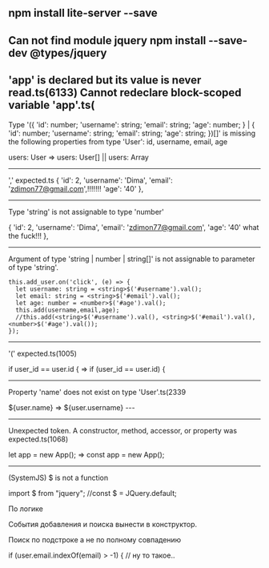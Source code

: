 npm install lite-server --save
-----
Can not find module jquery
npm install --save-dev @types/jquery
-----
'app' is declared but its value is never read.ts(6133)
Cannot redeclare block-scoped variable 'app'.ts(
----

Type '({ 'id': number; 'username': string; 'email': string; 'age': number; } | { 'id': number; 'username': string; 'email': string; 'age': string; })[]' is missing the following properties from type 'User': id, username, email, age

users: User  => users: User[] || users: Array<User>

---
',' expected.ts
  {
    'id': 2,
    'username': 'Dima',
    'email': 'zdimon77@gmail.com',!!!!!!!
    'age': '40'
  },

----

Type 'string' is not assignable to type 'number'

  {
    'id': 2,
    'username': 'Dima',
    'email': 'zdimon77@gmail.com',
    'age': '40' what the fuck!!!
  },

----

Argument of type 'string | number | string[]' is not assignable to parameter of type 'string'.

    this.add_user.on('click', (e) => {
      let username: string = <string>$('#username').val();
      let email: string = <string>$('#email').val();
      let age: number = <number>$('#age').val();
      this.add(username,email,age);
      //this.add(<string>$('#username').val(), <string>$('#email').val(), <number>$('#age').val());
    });

---

'(' expected.ts(1005)

if user_id == user.id { => if (user_id == user.id) {


---
Property 'name' does not exist on type 'User'.ts(2339
<td>${user.name}</td> => <td>${user.username}</td>
---

---
Unexpected token. A constructor, method, accessor, or property was expected.ts(1068)

let app = new App(); => const app = new App();

---

(SystemJS) $ is not a function

import $ from "jquery";
//const $ = JQuery.default;


По логике

События добавления  и поиска вынести в конструктор.

Поиск по подстроке а не по полному совпадению

 if (user.email.indexOf(email) > -1) { // ну то такое..
